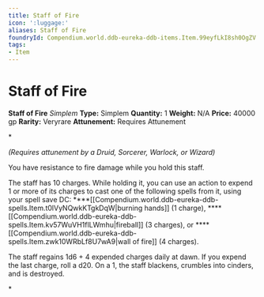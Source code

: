 ```yaml
---
title: Staff of Fire
icon: ':luggage:'
aliases: Staff of Fire
foundryId: Compendium.world.ddb-eureka-ddb-items.Item.99eyfLkI8sh0OgZV
tags:
- Item
---
```


# Staff of Fire

**Staff of Fire**
_Simplem_
**Type:** Simplem
**Quantity:** 1
**Weight:** N/A
**Price:** 40000 gp
**Rarity:** Veryrare
**Attunement:** Requires Attunement

*<div class="item-attunement"><i>(Requires attunement by a Druid, Sorcerer, Warlock, or Wizard)</i><p>You have resistance to fire damage while you hold this staff.

The staff has 10 charges. While holding it, you can use an action to expend 1 or more of its charges to cast one of the following spells from it, using your spell save DC: ****[[Compendium.world.ddb-eureka-ddb-spells.Item.t0lVyNQwkKTgkDqW|burning hands]] (1 charge), ****[[Compendium.world.ddb-eureka-ddb-spells.Item.kv57WuVH1flLWmhu|fireball]] (3 charges), or ****[[Compendium.world.ddb-eureka-ddb-spells.Item.zwk10WRbLf8U7wA9|wall of fire]] (4 charges).

The staff regains 1d6 + 4 expended charges daily at dawn. If you expend the last charge, roll a d20. On a 1, the staff blackens, crumbles into cinders, and is destroyed.</p>*